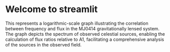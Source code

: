 # Welcome to streamlit

This represents a logarithmic-scale graph illustrating the correlation between frequency and flux in the MJ0414 gravitationally lensed system. The graph depicts the spectrum of observed celestial sources, enabling the calculation of flux ratios relative to A1, facilitating a comprehensive analysis of the sources in the observed field.
